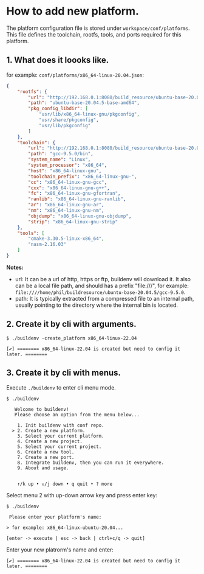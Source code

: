 # How to add new platform.

The platform configuration file is stored under `workspace/conf/platforms`. This file defines the toolchain, rootfs, tools, and ports required for this platform.

## 1. What does it loooks like.

for example: `conf/platforms/x86_64-linux-20.04.json`:

```json
{
    "rootfs": {
        "url": "http://192.168.0.1:8080/build_resource/ubuntu-base-20.04.5/ubuntu-base-20.04.5-base-amd64.tar.gz",
        "path": "ubuntu-base-20.04.5-base-amd64",
        "pkg_config_libdir": [
            "usr/lib/x86_64-linux-gnu/pkgconfig",
            "usr/share/pkgconfig",
            "usr/lib/pkgconfig"
        ]
    },
    "toolchain": {
        "url": "http://192.168.0.1:8080/build_resource/ubuntu-base-20.04.5/gcc-9.5.0.tar.gz",
        "path": "gcc-9.5.0/bin",
        "system_name": "Linux",
        "system_processor": "x86_64",
        "host": "x86_64-linux-gnu",
        "toolchain_prefix": "x86_64-linux-gnu-",
        "cc": "x86_64-linux-gnu-gcc",
        "cxx": "x86_64-linux-gnu-g++",
        "fc": "x86_64-linux-gnu-gfortran",
        "ranlib": "x86_64-linux-gnu-ranlib",
        "ar": "x86_64-linux-gnu-ar",
        "nm": "x86_64-linux-gnu-nm",
        "objdump": "x86_64-linux-gnu-objdump",
        "strip": "x86_64-linux-gnu-strip"
    },
    "tools": [
        "cmake-3.30.5-linux-x86_64",
        "nasm-2.16.03"
    ]
}
```

**Notes:**

- url: It can be a url of http, https or ftp, buildenv will download it. It also can be a local file path, and should has a prefix "file:///", for example: `file:////home/phil/buildresource/ubuntu-base-20.04.5/gcc-9.5.0`.
- path: It is typically extracted from a compressed file to an internal path, usually pointing to the directory where the internal bin is located.

## 2. Create it by cli with arguments.

```
$ ./buildenv -create_platform x86_64-linux-22.04

[✔] ======== x86_64-linux-22.04 is created but need to config it later. ========
```

## 3. Create it by cli with menus.

Execute `./buildenv` to enter cli menu mode.

```
$ ./buildenv

   Welcome to buildenv!                                   
   Please choose an option from the menu below...         
                                                          
    1. Init buildenv with conf repo.                      
  > 2. Create a new platform.                             
    3. Select your current platform.                      
    4. Create a new project.                              
    5. Select your current project.                       
    6. Create a new tool.                                 
    7. Create a new port.                                 
    8. Integrate buildenv, then you can run it everywhere.
    9. About and usage.                                   
                                                          
                                                          
    ↑/k up • ↓/j down • q quit • ? more         
```

Select menu 2 with up-down arrow key and press enter key:

```
$ ./buildenv

 Please enter your platform's name:               

> for example: x86_64-linux-ubuntu-20.04...         

[enter -> execute | esc -> back | ctrl+c/q -> quit]
```

Enter your new platrorm's name and enter:

```
[✔] ======== x86_64-linux-22.04 is created but need to config it later. ========
```